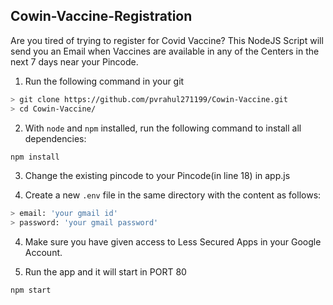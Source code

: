 
## Cowin-Vaccine-Registration

Are you tired of trying to register for Covid Vaccine? 
This NodeJS Script will send you an Email when Vaccines are available in any of the Centers in the next 7 days near your Pincode.


1. Run the following command in your git

```sh
> git clone https://github.com/pvrahul271199/Cowin-Vaccine.git
> cd Cowin-Vaccine/
 ```
 
2. With `node` and `npm` installed, run the following command to install all dependencies:

```sh
npm install 
```

3. Change the existing pincode to your Pincode(in line 18) in app.js

4. Create a new `.env` file in the same directory with the content as follows:

```sh
> email: 'your gmail id'
> password: 'your gmail password'
```

4. Make sure you have given access to Less Secured Apps in your Google Account.

5. Run the app and it will start in PORT 80
 ```sh
 npm start
```
